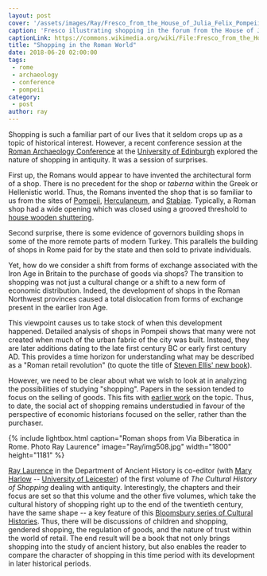 ```yaml
---
layout: post
cover: '/assets/images/Ray/Fresco_from_the_House_of_Julia_Felix_Pompeii_depicting_scenes_from_the_Forum_market.JPG'
caption: 'Fresco illustrating shopping in the forum from the House of Julia Felix in Pompeii. By Wmpearl [Public domain], from Wikimedia Commons'
captionLink: https://commons.wikimedia.org/wiki/File:Fresco_from_the_House_of_Julia_Felix,_Pompeii_depicting_scenes_from_the_Forum_market.JPG
title: "Shopping in the Roman World"
date: 2018-06-20 02:00:00
tags: 
 - rome
 - archaeology
 - conference
 - pompeii
category:
 - post
author: ray
---
```


Shopping is such a familiar part of our lives that it seldom crops up
as a topic of historical interest. However, a recent conference session
at the [Roman Archaeology Conference](http://romansocietyrac.ac.uk/) at
the [University of
Edinburgh](https://www.ed.ac.uk/history-classics-archaeology/archaeology)
explored the nature of shopping in antiquity. It was a session of
surprises.

First up, the Romans would appear to have invented the architectural
form of a shop. There is no precedent for the shop or *taberna* within
the Greek or Hellenistic world. Thus, the Romans invented the shop that
is so familiar to us from the sites of
[Pompeii](http://www.pompeiiinpictures.org/),
[Herculaneum](http://www.herculaneum.uk/index.htm), and
[Stabiae](http://www.stabiae.org/foundation/en/). Typically, a Roman
shop had a wide opening which was closed using a grooved threshold to
[house wooden
shuttering](http://www.pompeiiinpictures.com/pompeiiinpictures/r9/9%2007%2010.htm).

Second surprise, there is some evidence of governors building shops in
some of the more remote parts of modern Turkey. This parallels the
building of shops in Rome paid for by the state and then sold to private
individuals.

Yet, how do we consider a shift from forms of exchange associated with
the Iron Age in Britain to the purchase of goods via shops? The
transition to shopping was not just a cultural change or a shift to a
new form of economic distribution. Indeed, the development of shops in
the Roman Northwest provinces caused a total dislocation from forms of
exchange present in the earlier Iron Age.

This viewpoint causes us to take stock of when this development
happened. Detailed analysis of shops in Pompeii shows that many were not
created when much of the urban fabric of the city was built. Instead,
they are later additions dating to the late first century BC or early
first century AD. This provides a time horizon for understanding what
may be described as a "Roman retail revolution" (to quote the title of
[Steven Ellis' new
book](https://global.oup.com/academic/product/the-roman-retail-revolution-9780198769934?cc=au&lang=en&)).

However, we need to be clear about what we wish to look at in analyzing
the possibilities of studying "shopping". Papers in the session tended
to focus on the selling of goods. This fits with [earlier
work](https://onlinelibrary.wiley.com/doi/full/10.1111/1468-0289.12055_11)
on the topic. Thus, to date, the social act of shopping remains
understudied in favour of the perspective of economic historians focused
on the seller, rather than the purchaser.

{% include lightbox.html
caption="Roman shops from Via Biberatica in Rome. Photo Ray Laurence"
image="Ray/img508.jpg"
width="1800"
height="1181" %}

[Ray Laurence](https://researchers.mq.edu.au/en/persons/ray-laurence) in
the Department of Ancient History is co-editor (with [Mary
Harlow](https://www2.le.ac.uk/departments/archaeology/people/academics/harlow)
-- [University of
Leicester](https://www2.le.ac.uk/departments/archaeology/people/academics/harlow))
of the first volume of *The Cultural History of Shopping* dealing with
antiquity. Interestingly, the chapters and their focus are set so that
this volume and the other five volumes, which take the cultural history
of shopping right up to the end of the twentieth century, have the same
shape -- a key feature of this [Bloomsbury series of Cultural
Histories](https://www.bloomsburyculturalhistory.com/cultural-history-series).
Thus, there will be discussions of children and shopping, gendered
shopping, the regulation of goods, and the nature of trust within the
world of retail. The end result will be a book that not only brings
shopping into the study of ancient history, but also enables the reader
to compare the character of shopping in this time period with its
development in later historical periods.